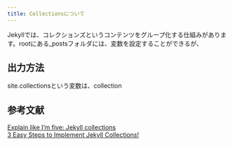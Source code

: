 ```yaml
---
title: Collectionsについて
---
```

Jekyllでは、コレクションズというコンテンツをグループ化する仕組みがあります。rootにある_postsフォルダには、変数を設定することができるが、

## 出力方法
site.collectionsという変数は、collection


## 参考文献
<a href="https://ben.balter.com/2015/02/20/jekyll-collections/">Explain like I’m five: Jekyll collections</a>  
<a href="https://blog.webjeda.com/jekyll-collections/">3 Easy Steps to Implement Jekyll Collections!</a>

